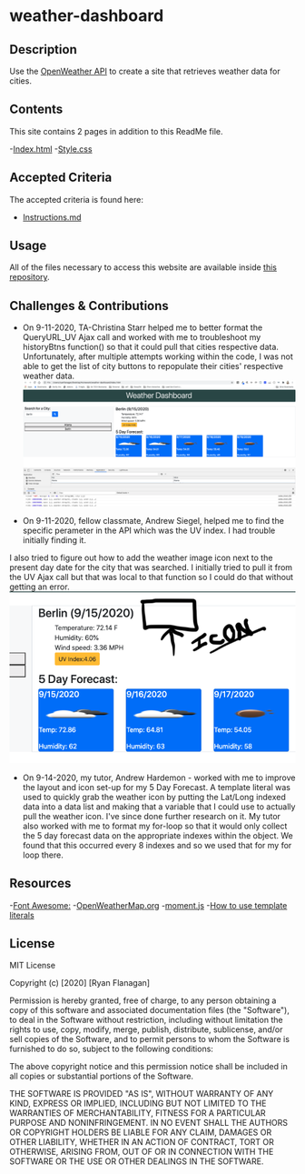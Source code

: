 # weather-dashboard

## Description
Use the [OpenWeather API](https://openweathermap.org/api) to create a site that retrieves weather data for cities. 


## Contents

This site contains 2 pages in addition to this ReadMe file.

-[Index.html](https://github.com/RFlanagan82/weather-dashboard/blob/master/index.html)
-[Style.css](https://github.com/RFlanagan82/weather-dashboard/blob/master/style.css)

## Accepted Criteria

The accepted criteria is found here:

- [Instructions.md](https://github.com/RFlanagan82/weather-dashboard/blob/master/instructions.md)

## Usage
All of the files necessary to access this website are available inside [this repository](https://github.com/RFlanagan82/weather-dashboard).


## Challenges & Contributions

- On 9-11-2020, TA-Christina Starr helped me to better format the QueryURL_UV Ajax call and worked with me to troubleshoot my historyBtns function() so that it could pull that cities respective data. Unfortunately, after multiple attempts working within the code,  I was not able to get the list of city buttons to repopulate their cities' respective weather data.
![](Assets/Challenge%20-%20Can't%20get%20each%20button%20to%20populate%20respective%20data..png)

- On 9-11-2020, fellow classmate, Andrew Siegel, helped me to find the specific perameter in the API which was the UV index. I had trouble initially finding it.

I also tried to figure out how to add the weather image icon next to the present day date for the city that was searched. I initially tried to pull it from the UV Ajax call but that was local to that function so I could do that without getting an error.
![](Assets/Having%20Trouble%20with%20getting%20icon%20to%20stick%20after%20the%20date.png)

- On 9-14-2020, my tutor, Andrew Hardemon - worked with me to improve the layout and icon set-up for my 5 Day Forecast. A template literal was used to quickly grab the weather icon by putting the Lat/Long indexed data into a data list and making that a variable that I could use to actually pull the weather icon. I've since done further research on it. My tutor also worked with me to format my for-loop so that it would only collect the 5 day forecast data on the appropriate indexes within the object. We found that this occurred every 8 indexes and so we used that for my for loop there.

## Resources

-[Font Awesome:](https://fontawesome.com/icons/search)
-[OpenWeatherMap.org](https://openweathermap.org/current)
-[moment.js](https://momentjs.com/)
-[How to use template literals](https://www.geeksforgeeks.org/javascript-template-literals/)


## License

MIT License

Copyright (c) [2020] [Ryan Flanagan]

Permission is hereby granted, free of charge, to any person obtaining a copy of this software and associated documentation files (the "Software"), to deal in the Software without restriction, including without limitation the rights to use, copy, modify, merge, publish, distribute, sublicense, and/or sell copies of the Software, and to permit persons to whom the Software is furnished to do so, subject to the following conditions:

The above copyright notice and this permission notice shall be included in all copies or substantial portions of the Software.

THE SOFTWARE IS PROVIDED "AS IS", WITHOUT WARRANTY OF ANY KIND, EXPRESS OR IMPLIED, INCLUDING BUT NOT LIMITED TO THE WARRANTIES OF MERCHANTABILITY, FITNESS FOR A PARTICULAR PURPOSE AND NONINFRINGEMENT. IN NO EVENT SHALL THE AUTHORS OR COPYRIGHT HOLDERS BE LIABLE FOR ANY CLAIM, DAMAGES OR OTHER LIABILITY, WHETHER IN AN ACTION OF CONTRACT, TORT OR OTHERWISE, ARISING FROM, OUT OF OR IN CONNECTION WITH THE SOFTWARE OR THE USE OR OTHER DEALINGS IN THE SOFTWARE.